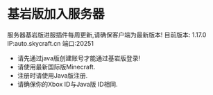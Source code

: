 # 基岩版加入服务器

服务器基岩版进服插件每周更新,请确保客户端为最新版本! 目前版本: 1.17.0  
IP:auto.skycraft.cn 端口:20251

* 请先通过java版创建账号才能通过基岩版登录!
* 请使用最新国际版Minecraft.
* 注册时请使用Java版注册.  
* 请确保你的Xbox ID与Java版 ID相同.

